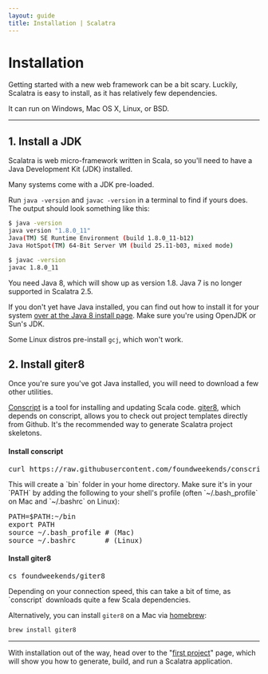 ```yaml
---
layout: guide
title: Installation | Scalatra
---
```


<div class="page-header">
  <h1>Installation</h1>
</div>

Getting started with a new web framework can be a bit scary.
Luckily, Scalatra is easy to install, as it has relatively few dependencies.

It can run on Windows, Mac OS X, Linux, or BSD.

---

## 1. Install a JDK

Scalatra is web micro-framework written in Scala, so you'll need to have a
Java Development Kit (JDK) installed.

Many systems come with a JDK pre-loaded.

Run `java -version` and `javac -version` in a terminal to find if yours
does. The output should look something like this:

```bash
$ java -version
java version "1.8.0_11"
Java(TM) SE Runtime Environment (build 1.8.0_11-b12)
Java HotSpot(TM) 64-Bit Server VM (build 25.11-b03, mixed mode)
```

```bash
$ javac -version
javac 1.8.0_11
```

You need Java 8, which will show up as version 1.8. Java 7 is no longer supported in Scalatra 2.5.

If you don't yet have Java installed, you can find out how to install
it for your system
<a href="http://www.oracle.com/technetwork/java/javase/downloads/jdk8-downloads-2133151.html">
over at the Java 8 install page</a>. Make sure you're using OpenJDK or Sun's JDK.

Some Linux distros pre-install `gcj`, which won't work.

## 2. Install giter8

Once you're sure you've got Java installed, you will need to download a few
other utilities.

[Conscript](https://github.com/foundweekends/conscript) is a tool for installing and
updating Scala code.
[giter8](https://github.com/foundweekends/giter8/), which depends on conscript, allows you to check out project templates directly from Github.
It's the recommended way to generate Scalatra project skeletons.

<h4>Install conscript</h4>
  <pre>curl https://raw.githubusercontent.com/foundweekends/conscript/master/setup.sh | sh</pre>

  <p>
    This will create a `bin` folder in your home directory.
    Make sure it's in your `PATH` by adding the following to your shell's
    profile (often `~/.bash_profile` on Mac and `~/.bashrc` on Linux):
  </p>

<pre>
PATH=$PATH:~/bin
export PATH
source ~/.bash_profile # (Mac)
source ~/.bashrc       # (Linux)
</pre>

<h4>Install giter8</h4>
  <pre>cs foundweekends/giter8</pre>

  <p>Depending on your connection speed, this can take a bit of time, as
  `conscript` downloads quite a few Scala dependencies.</p>

Alternatively, you can install `giter8` on a Mac via
[homebrew](http://brew.sh/):

```bash
brew install giter8
```

---

With installation out of the way, head over to the "[first project](first-project.html)"
page, which will show you how to generate, build, and run a Scalatra application.
